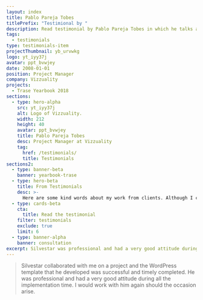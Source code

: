 ```yaml
---
layout: index
title: Pablo Pareja Tobes
titlePrefix: "Testimional by "
description: Read testimonial by Pablo Pareja Tobes in which he talks about his positive experience in working with Silvestar Bistrović.
tags:
  - testimonials
type: testimonials-item
projectThumbnail: yb_urvwkg
logo: yt_iyy37j
avatar: ppt_bvwjey
date: 2008-01-01
position: Project Manager
company: Vizzuality
projects:
  - Trase Yearbook 2018
sections:
  - type: hero-alpha
    src: yt_iyy37j
    alt: Logo of Vizzuality.
    width: 212
    height: 40
    avatar: ppt_bvwjey
    title: Pablo Pareja Tobes
    desc: Project Manager at Vizzuality
    tag:
      href: /testimonials/
      title: Testimonials
sections2:
  - type: banner-beta
    banner: yearbook-trase
  - type: hero-beta
    title: From Testimonials
    desc: >-
      Here are some kind words about my work from clients. Although I collaborated with clients from more than 10 countries, most of them came from **The United States**.
  - type: cards-beta
    cta:
      title: Read the testimonial
    filter: testimonials
    exclude: true
    limit: 6
  - type: banner-alpha
    banner: consultation
excerpt: Silvestar was professional and had a very good attitude during all time...
---
```


> Silvestar collaborated with me on a project and the WordPress template that he developed was successful and timely completed. He was professional and had a very good attitude during all the implementation time. I would work with him again should the occasion arise.
